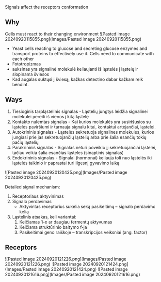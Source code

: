 Signals affect the receptors conformation
## Why
Cells must react to their changing environment
![Pasted image 20240920115855.png](Images/Pasted image 20240920115855.png)
- Yeast cells reacting to glucose and secreting glucose enzymes and transport proteins to effectively use it.
Cells need to communicate with each other
- Fototropizmas
-  auksinas yra signalinė molekulė keliaujanti iš ląstelės į ląstelę ir slopinama šviesos
- Kad augalas suktųsi į šviesą, kažkas detectino dabar kažkam reik bendint. 
## Ways

1. Tiesioginis tarpląstelinis signalas - Ląstelių jungtys leidžia signalinei molekulei pereiti iš vienos į kitą ląstelę
2. Kontakto nulemtas signalas - Kai kurios molekulės yra susirišusios su ląstelės paviršiumi ir tarnauja signalu kitai, kontaktui artėjančiai, ląstelei.
3. Autokrininis signalas - Ląstelės sekretuoja signalines molekules, kurios jungiasi prie jas sekretuojančių ląstelių arba prie šalia esančių tokių pačių ląstelių 
4. Parakrininis signalas - Signalas neturi poveikio jį sekretuojančiai ląstelei, tačiau veikia šalia esančias ląsteles (sinaptinis signalas) 
5. Endokrininis signalas - Signalai (hormonai) keliauja toli nuo ląstelės iki ląstelės taikinio ir paprastai turi ilgesnį gyvavimo laiką

![Pasted image 20240920120425.png](Images/Pasted image 20240920120425.png)

Detailed signal mechanism:
1. Receptoriaus aktyvinimas 
2. Signalo perdavimas 
	- Aktyvintas receptorius sukelia seką pasikeitimų – signalo perdavimo kelią 
1. Ląstelinis atsakas, keli variantai: 
	1. Keičiamas 1-o ar daugiau fermentų aktyvumas 
	2. Keičiama struktūrinio baltymo f-ja 
	3. Pasikeitimai geno raiškoje – transkripcijos veiksniai (ang. factor)
## Receptors
![Pasted image 20240920121226.png](Images/Pasted image 20240920121226.png)
![Pasted image 20240920121424.png](Images/Pasted image 20240920121424.png)
![Pasted image 20240920121616.png](Images/Pasted image 20240920121616.png)
